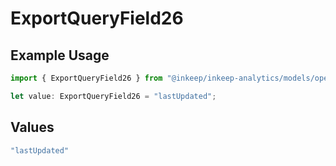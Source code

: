 # ExportQueryField26

## Example Usage

```typescript
import { ExportQueryField26 } from "@inkeep/inkeep-analytics/models/operations";

let value: ExportQueryField26 = "lastUpdated";
```

## Values

```typescript
"lastUpdated"
```